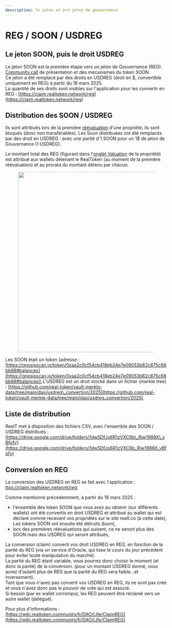 ```yaml
---
description: le jeton et pré-jeton de gouvernance
---
```


# REG / SOON / USDREG

## Le jeton SOON, puis le droit USDREG

Le jeton SOON est la première étape vers un jeton de Gouvernance (REG).\
&#x20;         [Community call](https://www.youtube.com/watch?v=YJGj2JcSu6c\&t=632s) de présentation et des mécanismes du token SOON.\
Ce jeton a été remplacé par des droits en USDREG (droit en $, convertible uniquement en REG) à partir du 18 mars 2025. \
La quantité de ses droits sont visibles sur l'application pour les convertir en REG : [https://claim.realtoken.network/reg](https://claim.realtoken.network/reg)

## Distribution des SOON / USDREG

Ils sont attribués lors de la première [réévaluation](reevaluation.md) d'une propriété, ils sont bloqués (donc non transférables). Les Soon distribuées ont été remplacés par des droit en USDREG : avec une parité d'1 SOON pour un 1$ de jeton de Gouvernance (1 USDREG).

Le montant total des REG (figurant dans l'[onglet Valuation](reevaluation.md) de la propriété) est attribué aux wallets détenant le RealToken (au moment de la première réévaluation) et au prorata du montant détenu par chacun.

<figure><img src="../.gitbook/assets/image (263).png" alt="" width="563"><figcaption></figcaption></figure>

Les SOON était un token (adresse : \
[https://gnosisscan.io/token/0xaa2c0cf54cb418eb24e7e09053b82c875c68bb88#balances](https://gnosisscan.io/token/0xaa2c0cf54cb418eb24e7e09053b82c875c68bb88#balances)\
L'USDREG est un droit stocké dans un fichier (merkle tree) : [https://github.com/real-token/vault-merkle-data/tree/main/dao/usdreg\_convertion/2025](https://github.com/real-token/vault-merkle-data/tree/main/dao/usdreg_convertion/2025).

## Liste de distribution

RealT met à disposition des fichiers CSV, avec l'ensemble des SOON / USDREG distribués : [https://drive.google.com/drive/folders/1dw5DfJo6R1zVXC6b\_Rjw1988X\_yBfpfv](https://drive.google.com/drive/folders/1dw5DfJo6R1zVXC6b_Rjw1988X_yBfpfv)

## Conversion en REG

La conversion des USDREG en REG se fait avec l'application : [ttps://claim.realtoken.network/reg](https://claim.realtoken.network/reg)

Comme mentionné précédemment, à partir du 18 mars 2025 :&#x20;

* l'ensemble des token SOON que vous avez pu obtenir (sur différents wallets) ont été convertis en droit USDREG et attribué au wallet qui est déclaré comme recevant vos propriétés sur le site realt.co (à cette date),\
  Les tokens SOON ont ensuite été détruits (burn),
* lors des premières réévaluations qui suivent, ce ne seront plus des SOON mais des USDREG qui seront attribués,&#x20;

La conversion (claim) converti vos droit USDREG en REG, en fonction de la parité du REG (via un service d'Oracle, qui lisse le cours du jour précédent pour éviter toute manipulation du marché). \
La parité du REG étant variable, vous pourrez donc choisir le moment (et donc la parité) de la conversion. (pour un montant USDREG donné, vous aurez d'autant plus de REG que la parité du REG sera faible...et inversement).\
Tant que vous n'avez pas converti vos USDREG en REG, ils ne sont pas créé et vous n'avez donc pas le pouvoir de vote qui est associé.\
Si besoin (par ex wallet corrompu), les REG peuvent être réclamé vers un autre wallet (délégué).

Pour plus d'informations : [https://wiki.realtoken.community/fr/DAO/Life/ClaimREG](https://wiki.realtoken.community/fr/DAO/Life/ClaimREG)
